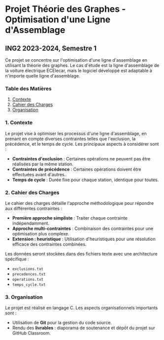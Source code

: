# Projet Théorie des Graphes - Optimisation d'une Ligne d'Assemblage
## ING2 2023-2024, Semestre 1

Ce projet se concentre sur l'optimisation d'une ligne d'assemblage en utilisant la théorie des graphes. Le cas d'étude est la ligne d'assemblage de la voiture électrique ECElecar, mais le logiciel développé est adaptable à n'importe quelle ligne d'assemblage.

### Table des Matières
1. [Contexte](#1-contexte)
2. [Cahier des Charges](#2-cahier-des-charges)
3. [Organisation](#3-organisation)

### 1. Contexte
Le projet vise à optimiser les processus d'une ligne d'assemblage, en prenant en compte diverses contraintes telles que l'exclusion, la précédence, et le temps de cycle. Les principaux aspects à considérer sont :
- **Contraintes d'exclusion** : Certaines opérations ne peuvent pas être réalisées par la même station.
- **Contraintes de précédence** : Certaines opérations doivent être effectuées avant d'autres.
- **Temps de cycle** : Durée fixe pour chaque station, identique pour toutes.

### 2. Cahier des Charges
Le cahier des charges détaille l'approche méthodologique pour répondre aux différentes contraintes :
- **Première approche simpliste** : Traiter chaque contrainte indépendamment.
- **Approche multi-contraintes** : Combinaison des contraintes pour une optimisation plus complexe.
- **Extension : heuristique** : Utilisation d'heuristiques pour une résolution efficace des contraintes combinées.

Les données seront stockées dans des fichiers texte avec une architecture spécifique :
- `exclusions.txt`
- `precedences.txt`
- `operations.txt`
- `temps_cycle.txt`

### 3. Organisation
Le projet est réalisé en langage C. Les aspects organisationnels importants sont :
- Utilisation de **Git** pour la gestion du code source.
- Rendu des **livrables** : diaporama de soutenance et dépôt du projet sur GitHub Classroom.
